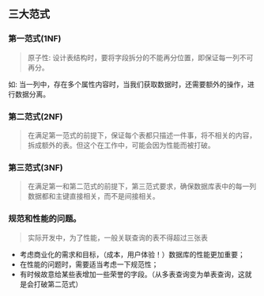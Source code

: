 ## 三大范式
### 第一范式(1NF)
> 原子性: 设计表结构时，要将字段拆分的不能再分位置，即保证每一列不可再分。

如: 当一列中，存在多个属性内容时，当我们获取数据时，还需要额外的操作，进行数据分离。

### 第二范式(2NF)
> 在满足第一范式的前提下，保证每个表都只描述一件事，将不相关的内容，拆成额外的表。但这个在工作中，可能会因为性能而被打破。

### 第三范式(3NF)
> 在满足第一和第二范式的前提下，第三范式要求，确保数据库表中的每一列数据都和主键直接相关，而不是间接相关。

### 规范和性能的问题。
> 实际开发中，为了性能，一般关联查询的表不得超过三张表
* 考虑商业化的需求和目标，（成本，用户体验！）数据库的性能更加重要；
* 在性能的问题时，需要适当考虑一下规范性；
* 有时候故意给某些表增加一些荣誉的字段。（从多表查询变为单表查询，这就是会打破第二范式）
